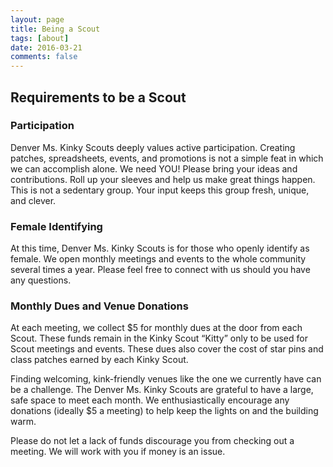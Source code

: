 ```yaml
---
layout: page
title: Being a Scout
tags: [about]
date: 2016-03-21
comments: false
---
```


## Requirements to be a Scout

### Participation
Denver Ms. Kinky Scouts deeply values active participation. Creating patches, spreadsheets, events, and promotions is not a simple feat in which we can accomplish alone. We need YOU! Please bring your ideas and contributions. Roll up your sleeves and help us make great things happen. This is not a sedentary group. Your input keeps this group fresh, unique, and clever. 

### Female Identifying
At this time, Denver Ms. Kinky Scouts is for those who openly identify as female. We open monthly meetings and events to the whole community several times a year. Please feel free to connect with us should you have any questions. 

### Monthly Dues and Venue Donations
At each meeting, we collect $5 for monthly dues at the door from each Scout. These funds remain in the Kinky Scout “Kitty” only to be used for Scout meetings and events. These dues also cover the cost of star pins and class patches earned by each Kinky Scout.

Finding welcoming, kink-friendly venues like the one we currently have can be a challenge. The Denver Ms. Kinky Scouts are grateful to have a large, safe space to meet each month. We enthusiastically encourage any donations (ideally $5 a meeting) to help keep the lights on and the building warm. 

Please do not let a lack of funds discourage you from checking out a meeting. We will work with you if money is an issue.    
